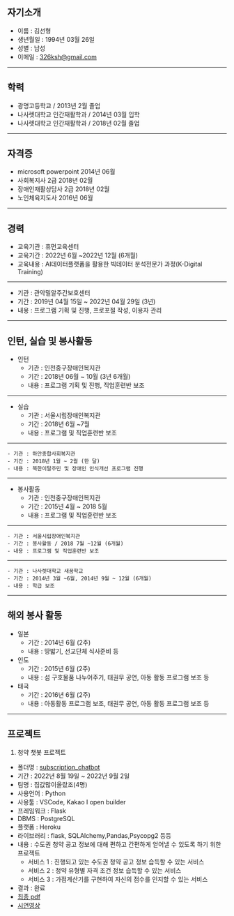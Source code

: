 ## 자기소개
- 이름 : 김선형
- 생년월일 : 1994년 03월 26일
- 성별 : 남성
- 이메일 : 326ksh@gmail.com

----------

## 학력
- 광명고등학교 / 2013년 2월 졸업
- 나사렛대학교 인간재활학과 / 2014년 03월 입학
- 나사렛대학교 인간재활학과 / 2018년 02월 졸업

----------

## 자격증
- microsoft powerpoint 2014년 06월
- 사회복지사 2급 2018년 02월
- 장애인재활상담사 2급 2018년 02월
- 노인체육지도사 2016년 06월
----------

## 경력
- 교육기관 : 휴먼교육센터  
- 교육기간 : 2022년 6월 ~2022년 12월 (6개월)
- 교육내용 : AI데이터플랫폼을 활용한 빅데이터 분석전문가 과정(K-Digital Training)
----------
- 기관 : 관악밀알주간보호센터
- 기간 : 2019년 04월 15일 ~ 2022년 04월 29일 (3년)
- 내용 : 프로그램 기획 및 진행, 프로포절 작성, 이용자 관리

----------

## 인턴, 실습 및 봉사활동
- 인턴
	- 기관 : 인천중구장애인복지관
	- 기간 : 2018년 06월 ~ 10월 (3년 6개월)
	- 내용 : 프로그램 기획 및 진행, 직업훈련반 보조
----------
- 실습
	- 기관 : 서울시립장애인복지관 
	- 기간 : 2018년 6월 ~7월
	- 내용 : 프로그램 및 직업훈련반 보조
----------
	- 기관 : 하안종합사회복지관
	- 기간 : 2018년 1월 ~ 2월 (한 달)
 	- 내용 : 북한이탈주민 및 장애인 인식개선 프로그램 진행
----------
- 봉사활동
	- 기관 : 인천중구장애인복지관  
	- 기간 : 2015년 4월 ~ 2018 5월
	- 내용 : 프로그램 및 직업훈련반 보조
----------
	- 기관 : 서울시립장애인복지관 
	- 기간 : 봉사활동 / 2018 7월 ~12월 (6개월)
	- 내용 : 프로그램 및 직업훈련반 보조
----------
	- 기관 : 나사렛대학교 새꿈학교
	- 기간 : 2014년 3월 ~6월, 2014년 9월 ~ 12월 (6개월)
	- 내용 : 학급 보조
----------

## 해외 봉사 활동
- 일본 
	- 기간 : 2014년 6월 (2주)
	- 내용 : 땅밟기, 선교단체 식사준비 등
- 인도 
	- 기간 : 2015년 6월 (2주)
	- 내용 : 섬 구호물품 나누어주기, 태권무 공연, 아동 활동 프로그램 보조 등
- 태국 
	- 기간 : 2016년 6월 (2주)
	- 내용 : 아동활동 프로그램 보조, 태권무 공연, 아동 활동 프로그램 보조 등
----------

## 프로젝트
1. 청약 챗봇 프로젝트
- 폴더명 : [subscription_chatbot](https://github.com/kimsunhyung/project/tree/main/subscription_chatbot)
- 기간 : 2022년 8월 19일 ~ 2022년 9월 2일
- 팀명 : 집값많이올랐조(4명)
- 사용언어 : Python
- 사용툴 : VSCode, Kakao I open builder
- 프레임워크 : Flask
- DBMS : PostgreSQL
- 플랫폼 : Heroku
- 라이브러리 : flask, SQLAlchemy,Pandas,Psycopg2 등등
- 내용 : 수도권 청약 공고 정보에 대해 편하고 간편하게 얻어낼 수 있도록 하기 위한 프로젝트
	- 서비스 1 : 진행되고 있는 수도권 청약 공고 정보 습득할 수 있는 서비스
	- 서비스 2 : 청약 유형별 자격 조건 정보 습득할 수 있는 서비스
	- 서비스 3 : 가점계산기를 구현하여 자신의 점수를 인지할 수 있는 서비스
- 결과 : 완료
- [최종 pdf](https://github.com/kimsunhyung/project/blob/main/subscription_chatbot/ppt/%EC%B5%9C%EC%A2%85%EB%B0%9C%ED%91%9C_PPT.pdf)
- [시연영상](https://www.youtube.com/watch?v=Z5UQAE6qamM)